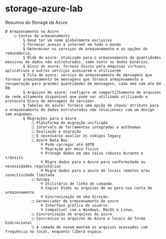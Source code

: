 # storage-azure-lab
Resumos do Storage da Azure

	Ø Armazenamento no Azure
		○ Contas de armazenamento
			§ Deve ter um nome globalmente exclusivo
			§ Fornecer acesso à internet em todo o mundo
			§ Determinar os serviços de armazenamento e as opções de redundância.
			§ Blob do azure: otimizado para o armazenamento de quantidades massivas de dados não estruturados, como texto ou dados binários.
			§ Disco do azure: fornece discos para máquinas virtuais, aplicativos e outros serviços acessarem e utilizarem
			§ Fila do azure: serviço de armazenamento de mensagens que fornece armazenamento de mensagens que fornece armazenamento e recuperação para grandes quantidades de mensagens, cada uma com até 64 KB.
			§ Arquivos do azure: configura um compartilhamento de arquivos de rede altamente disponivel que pode ser utilizado utilizando o protocolo bloco de mensagens do servidor.
			§ Tabelas do azure: fornece uma opção de chave/ atributo para o armazenamento de dados estruturados não relacionais com um design sem esquemas.
			§ Migrações para o Azure
				□ Plataforma de migração unificada
				□ Intervalo de ferramentas integradas e autônomas
				□ Avaliação e migração
				□ É necessário avaliar os códigos legacy
				□ Azure Data Box
					® Pode carregar até 80TB
					® Migração por meio fisico
					® Protege dados em uma caixa robusta durante o trânsito
					® Migre dados para o Azure para conformidade ou necessidades regulatórias
					® Migre dados para o azure de locais remotos e/ou conectividade limitada
				□ AzCopy
					® Utilitário de linha de comando.
					® Copiar blobs ou arquivos de ou para sua conta de armazenamento
					® Sincronização em uma direção.
				□ Gerenciador de armazenamento do azure
					® Interface gráfica do usuário
					® Compatível com o Windows, MacOS e Linux.
				□ Sincronização de arquivos do azure
				□ Sincroniza os arquivos do Azure e locais de forma bidirecional
				□ A camada de nuvem mantém os arquivos acessados com frequência no local, enquanto libera espaço.

